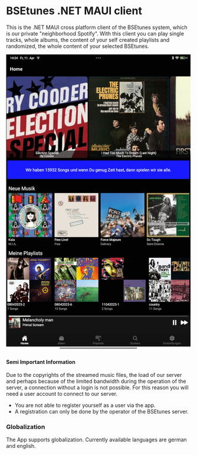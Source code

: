 # BSEtunes .NET MAUI client

This is the .NET MAUI cross platform client of the BSEtunes system, which is our private "neighborhood Spotify". With this client you can play single tracks, whole albums, the content of your self created playlists and randomized, the whole content of your selected BSEtunes.

![BSEtunes Android Homescreen](/docs/images/android-tabled-home-screen-800.jpg)

#### Semi Important Information

Due to the copyrights of the streamed music files, the load of our server and perhaps because of the limited bandwidth during the operation of the server, a connection without a login is not possible. For this reason you will need a user account to connect to our server.

- You are not able to register yourself as a user via the app.
- A registration can only be done by the operator of the BSEtunes server.

### Globalization
The App supports globalization. Currently available languages are german and english.